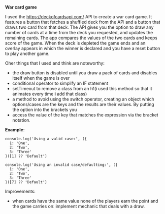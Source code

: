 **War card game**

I used the https://deckofcardsapi.com/ API to create a war card game.
It features a button that fetches a shuffled deck from the API and a button that draws two card from that deck. The API gives you the option to draw any number of cards at a time 
from the deck you requested, and updates the remaining cards.
The app compares the values of the two cards and keeps score of the game. When the deck is depleted the game ends and an overlay appears in which the winner is declared and you have
a reset button to play another game.


Oher things that I used and think are noteworthy:
* the draw button is disabled until you draw a pack of cards and disables itself when the game is over
* conditional operator to simplify an IF statement
* setTimeout to remove a class from an h1(i used this method so that it animates every time i add that class)
* a method to avoid using the switch operator, creating an object which options/cases are the keys and the results are their values. By putting the option into the brackets you
*  access the value of the key that matches the expression via the bracket notation. 


**Example:**
<!-- begin snippet: js hide: false console: true babel: null -->

<!-- language: lang-js -->

    console.log('Using a valid case:', ({
      1: 'One',
      2: 'Two',
      3: 'Three'
    })[1] ?? 'Default')

    console.log('Using an invalid case/defaulting:', ({
      1: 'One',
      2: 'Two',
      3: 'Three'
    })[7] ?? 'Default')

<!-- language: lang-css -->

<!-- end snippet -->


Improvements:
* when cards have the same value none of the players earn the point and the game carries on: implement mechanic that deals with a draw.



